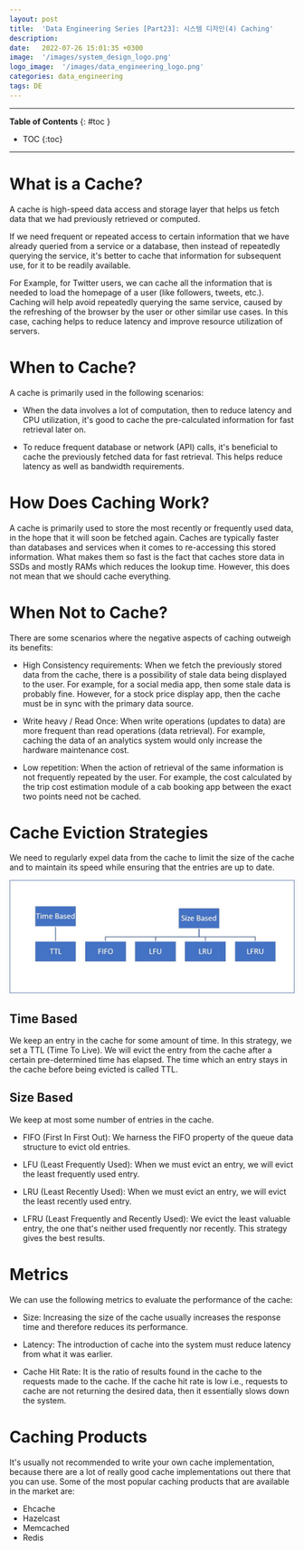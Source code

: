 ```yaml
---
layout: post
title:  'Data Engineering Series [Part23]: 시스템 디자인(4) Caching'
description: 
date:   2022-07-26 15:01:35 +0300
image:  '/images/system_design_logo.png'
logo_image:  '/images/data_engineering_logo.png'
categories: data_engineering
tags: DE
---
```

---

**Table of Contents**
{: #toc }
*  TOC
{:toc}

---

# What is a Cache?
A cache is high-speed data access and storage layer that helps us fetch data that we had previously retrieved or computed.  

If we need frequent or repeated access to certain information that we have already queried from a service or a database, then instead of repeatedly querying the service, it's better to cache that information for subsequent use, for it to be readily available.  

For Example, for Twitter users, we can cache all the information that is needed to load the homepage of a user (like followers, tweets, etc.). Caching will help avoid repeatedly querying the same service, caused by the refreshing of the browser by the user or other similar use cases. In this case, caching helps to reduce latency and improve resource utilization of servers.  



# When to Cache?
A cache is primarily used in the following scenarios:  

- When the data involves a lot of computation, then to reduce latency and CPU utilization, it's good to cache the pre-calculated information for fast retrieval later on.

- To reduce frequent database or network (API) calls, it's beneficial to cache the previously fetched data for fast retrieval. This helps reduce latency as well as bandwidth requirements.


# How Does Caching Work?

A cache is primarily used to store the most recently or frequently used data, in the hope that it will soon be fetched again. Caches are typically faster than databases and services when it comes to re-accessing this stored information. What makes them so fast is the fact that caches store data in SSDs and mostly RAMs which reduces the lookup time. However, this does not mean that we should cache everything.  



# When Not to Cache?
There are some scenarios where the negative aspects of caching outweigh its benefits:  

- High Consistency requirements: When we fetch the previously stored data from the cache, there is a possibility of stale data being displayed to the user. For example, for a social media app, then some stale data is probably fine. However, for a stock price display app, then the cache must be in sync with the primary data source.  

- Write heavy / Read Once: When write operations (updates to data) are more frequent than read operations (data retrieval). For example, caching the data of an analytics system would only increase the hardware maintenance cost.  

- Low repetition: When the action of retrieval of the same information is not frequently repeated by the user. For example, the cost calculated by the trip cost estimation module of a cab booking app between the exact two points need not be cached.  

# Cache Eviction Strategies
We need to regularly expel data from the cache to limit the size of the cache and to maintain its speed while ensuring that the entries are up to date.  

![](/images/system_design_12.png)

## Time Based

We keep an entry in the cache for some amount of time. In this strategy, we set a TTL (Time To Live). We will evict the entry from the cache after a certain pre-determined time has elapsed. The time which an entry stays in the cache before being evicted is called TTL.  

## Size Based

We keep at most some number of entries in the cache.  

- FIFO (First In First Out): We harness the FIFO property of the queue data structure to evict old entries.

- LFU (Least Frequently Used): When we must evict an entry, we will evict the least frequently used entry.

- LRU (Least Recently Used): When we must evict an entry, we will evict the least recently used entry.

- LFRU (Least Frequently and Recently Used): We evict the least valuable entry, the one that's neither used frequently nor recently. This strategy gives the best results.


# Metrics
We can use the following metrics to evaluate the performance of the cache:  

- Size: Increasing the size of the cache usually increases the response time and therefore reduces its performance.

- Latency: The introduction of cache into the system must reduce latency from what it was earlier.

- Cache Hit Rate: It is the ratio of results found in the cache to the requests made to the cache. If the cache hit rate is low i.e., requests to cache are not returning the desired data, then it essentially slows down the system.

# Caching Products

It's usually not recommended to write your own cache implementation, because there are a lot of really good cache implementations out there that you can use. Some of the most popular caching products that are available in the market are:  

- Ehcache
- Hazelcast
- Memcached
- Redis